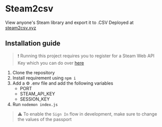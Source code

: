 # Steam2csv
View anyone's Steam library and export it to .CSV
Deployed at [steam2csv.xyz](https://steam2csv.xyz)

## Installation guide
> :exclamation: Running this project requires you to register for a Steam Web API Key which you can do over [here](https://steamcommunity.com/dev)

1. Clone the repository
2. Install requirement using `npm i`
3. Add a :gear: .env file and add the following variables
   * PORT
   * STEAM_API_KEY
   * SESSION_KEY
8. Run `nodemon index.js`

> :warning: To enable the `Sign In` flow in development, make sure to change the values of the passport
